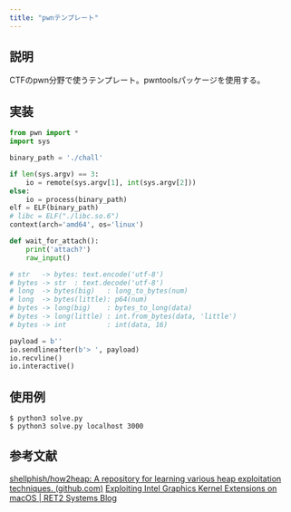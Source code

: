 ```yaml
---
title: "pwnテンプレート"
---
```


## 説明

CTFのpwn分野で使うテンプレート。pwntoolsパッケージを使用する。

## 実装

```python
from pwn import *
import sys

binary_path = './chall'

if len(sys.argv) == 3:
    io = remote(sys.argv[1], int(sys.argv[2]))
else:
    io = process(binary_path)
elf = ELF(binary_path)
# libc = ELF("./libc.so.6")
context(arch='amd64', os='linux')

def wait_for_attach():
    print('attach?')
    raw_input()

# str   -> bytes: text.encode('utf-8')
# bytes -> str  : text.decode('utf-8')
# long  -> bytes(big)   : long_to_bytes(num)
# long  -> bytes(little): p64(num)
# bytes -> long(big)    : bytes_to_long(data)
# bytes -> long(little) : int.from_bytes(data, 'little')
# bytes -> int          : int(data, 16)

payload = b''
io.sendlineafter(b'> ', payload)
io.recvline()
io.interactive()
```

## 使用例

```shell
$ python3 solve.py
$ python3 solve.py localhost 3000
```

## 参考文献
[shellphish/how2heap: A repository for learning various heap exploitation techniques. (github.com)](https://github.com/shellphish/how2heap)
[Exploiting Intel Graphics Kernel Extensions on macOS | RET2 Systems Blog](https://blog.ret2.io/2022/06/29/pwn2own-2021-safari-sandbox-intel-graphics-exploit/)